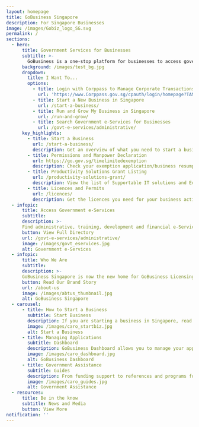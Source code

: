 ```yaml
---
layout: homepage
title: GoBusiness Singapore
description: For Singapore Businesses
image: /images/Gobiz_logo_SG.svg
permalink: /
sections:
  - hero:
      title: Government Services for Businesses
      subtitle: >-
        GoBusiness is a one-stop platform for businesses to access government services, discover opportunities and connect with the right resources
      background: /images/test_bg.jpg
      dropdown:
        title: I Want To...
        options:
          - title: Login with Corppass to Manage Corporate Transactions
            url: 'https://www.Corppass.gov.sg/cpauth/login/homepage?TAM_OP=login'
          - title: Start a New Business in Singapore
            url: /start-a-business/
          - title: Run and Grow My Business in Singapore
            url: /run-and-grow/
          - title: Search Government e-Services for Businesses
            url: /govt-e-services/administrative/
      key_highlights:
        - title: Start a Business
          url: /start-a-business/
          description: Get an overview of what you need to start a business in Singapore
        - title: Permissions and Manpower Declaration
          url: https://go.gov.sg/timelimitedexemption
          description: Check your exemption application/business resumption status and submit manpower details.
        - title: Productivity Solutions Grant Listing
          url: /productivity-solutions-grant/
          description: View the list of Supportable IT solutions and Equipment
        - title: Licences and Permits
          url: /licences/
          description: Get the licences you need for your business activities
  - infopic:
      title: Access Government e-Services
      subtitle:
      description: >-
      Find administrative, training, development and financial e-Services for your business easily.
      button: View Full Directory
      url: /govt-e-services/administrative/
      image: /images/govt_eservices.jpg
      alt: Government e-Services
  - infopic:
      title: Who We Are
      subtitle:
      description: >-
      GoBusiness Singapore is now the new home for GoBusiness Licensing, GoBusiness Covid-19, GoBusiness Gov Assist and Business Grants Portal. Jointly developed by MTI, SNDGO & GovTech, the GoBusiness platform aims to offer streamlined, intuitive, personalised Government-to-Business (G2B) e-Services.
      button: Read Our Brand Story
      url: /about-us
      image: /images/abtus_thumbnail.jpg
      alt: GoBusiness Singapore            
  - carousel:
      - title: How to Start a Business
        subtitle: Start Business
        description: If you are starting a business in Singapore, read on to find out what you can do to start off on the right footing, and also safeguard your investment in the future. <br><a href="/start-a-business/" target="_blank" style="color:#037e8a">Find Out More</a>
        image: /images/caro_startbiz.jpg
        alt: Start a Business
      - title: Managing Applications
        subtitle: Dashboard
        description: GoBusiness Dashboard allows you to manage your applications and transactions all in one place. <br><a href="#" target="_blank" style="color:#037e8a">Log In Now</a>
        image: /images/caro_dashboard.jpg
        alt: GoBusiness Dashboard
      - title: Government Assistance
        subtitle: Guides
        description: From funding support to references and programs for building capabilities, skills and knowledge, GoBusiness will help you find the government assistance you need.  <br><a href="/run-and-grow/govassist-overview/" target="_blank" style="color:#037e8a">Find Out More</a>
        image: /images/caro_guides.jpg
        alt: Government Assistance           
  - resources:
      title: Be in the know
      subtitle: News and Media
      button: View More
notification: ''
---
```

